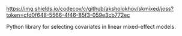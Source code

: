 https://img.shields.io/codecov/c/github/aksholokhov/skmixed/joss?token=cfd0f648-5566-4f46-85f3-059e3cb772ec

Python library for selecting covariates in linear mixed-effect models.